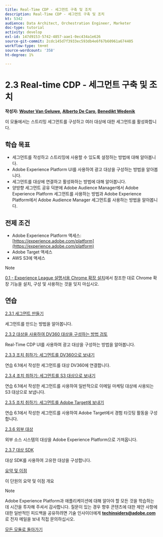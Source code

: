```yaml
---
title: Real-Time CDP - 세그먼트 구축 및 조치
description: Real-Time CDP - 세그먼트 구축 및 조치
kt: 5342
audience: Data Architect, Orchestration Engineer, Marketer
doc-type: tutorial
activity: develop
exl-id: 147d9153-5742-4857-aae1-0ec434a1e626
source-git-commit: 2cdc145d7f3933ec593db4e6f67b60961a674405
workflow-type: tm+mt
source-wordcount: '358'
ht-degree: 1%

---
```


# 2.3 Real-time CDP - 세그먼트 구축 및 조치

**작성자: [Wouter Van Geluwe](https://www.linkedin.com/in/woutervangeluwe/), [Alberto De Caro](https://www.linkedin.com/in/albertodecaro/), [Benedikt Wedenik](https://www.linkedin.com/in/benedikt-wedenik/)**

이 모듈에서는 스트리밍 세그먼트를 구성하고 여러 대상에 대한 세그먼트를 활성화합니다.

## 학습 목표

- 세그먼트를 작성하고 스트리밍에 사용할 수 있도록 설정하는 방법에 대해 알아봅니다.
- Adobe Experience Platform UI를 사용하여 광고 대상을 구성하는 방법을 알아봅니다.
- 세그먼트를 대상에 연결하고 활성화하는 방법에 대해 알아봅니다.
- 양방향 세그먼트 공유 덕분에 Adobe Audience Manager에서 Adobe Experience Platform 세그먼트를 사용하는 방법과 Adobe Experience Platform에서 Adobe Audience Manager 세그먼트를 사용하는 방법을 알아봅니다.

## 전제 조건

- Adobe Experience Platform 액세스: [https://experience.adobe.com/platform](https://experience.adobe.com/platform)
- Adobe Target 액세스
- AWS S3에 액세스

>[!NOTE]
>
>[0.1 - Experience League 설명서용 Chrome 확장 설치](../../gettingstarted/gettingstarted/ex1.md)에서 참조한 대로 Chrome 확장 기능을 설치, 구성 및 사용하는 것을 잊지 마십시오.

## 연습

[2.3.1 세그먼트 만들기](./ex1.md)

세그먼트를 만드는 방법을 알아봅니다.

[2.3.2 대상을 사용하여 DV360 대상을 구성하는 방법 검토](./ex2.md)

Real-Time CDP UI를 사용하여 광고 대상을 구성하는 방법을 알아봅니다.

[2.3.3 조치 취하기: 세그먼트를 DV360으로 보내기](./ex3.md)

연습 6.1에서 작성한 세그먼트를 대상 DV360에 연결합니다.

[2.3.4 조치 취하기: 세그먼트를 S3 대상으로 보내기](./ex4.md)

연습 6.1에서 작성한 세그먼트를 사용하여 일반적으로 이메일 마케팅 대상에 사용되는 S3 대상으로 보냅니다.

[2.3.5 조치 취하기: 세그먼트를 Adobe Target에 보내기](./ex5.md)

연습 6.1에서 작성한 세그먼트를 사용하여 Adobe Target에서 경험 타깃팅 활동을 구성합니다.

[2.3.6 외부 대상](./ex6.md)

외부 소스 시스템의 대상을 Adobe Experience Platform으로 가져옵니다.

[2.3.7 대상 SDK](./ex7.md)

대상 SDK를 사용하여 고유한 대상을 구성합니다.

[요약 및 이점](./summary.md)

이 단원의 요약 및 이점 개요

>[!NOTE]
>
>Adobe Experience Platform과 애플리케이션에 대해 알아야 할 모든 것을 학습하는 데 시간을 투자해 주셔서 감사합니다. 질문이 있는 경우 향후 콘텐츠에 대한 제안 사항에 대한 일반적인 피드백을 공유하려면 기술 인사이더에게 **techinsiders@adobe.com**&#x200B;로 전자 메일을 보내 직접 문의하십시오.

[모든 모듈로 돌아가기](../../../overview.md)
